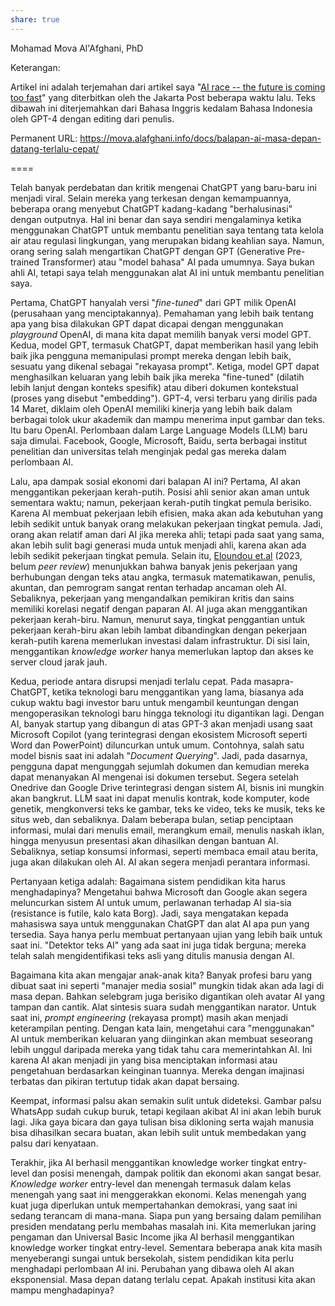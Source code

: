 ```yaml
---
share: true
---
```



Mohamad Mova Al'Afghani, PhD

Keterangan: 

Artikel ini adalah terjemahan dari artikel saya "[AI race -- the future is coming too fast](https://www.thejakartapost.com/opinion/2023/03/31/ai-race-the-future-is-coming-too-fast.html)" yang diterbitkan oleh the Jakarta Post beberapa waktu lalu. Teks dibawah ini diterjemahkan dari Bahasa Inggris kedalam Bahasa Indonesia oleh GPT-4 dengan editing dari penulis.

Permanent URL:
https://mova.alafghani.info/docs/balapan-ai-masa-depan-datang-terlalu-cepat/


====

Telah banyak perdebatan dan kritik mengenai ChatGPT yang baru-baru ini menjadi viral. Selain mereka yang terkesan dengan kemampuannya, beberapa orang menyebut ChatGPT kadang-kadang "berhalusinasi" dengan outputnya. Hal ini benar dan saya sendiri mengalaminya ketika menggunakan ChatGPT untuk membantu penelitian saya tentang tata kelola air atau regulasi lingkungan, yang merupakan bidang keahlian saya. Namun, orang sering salah mengartikan ChatGPT dengan GPT (Generative Pre-trained Transformer) atau "model bahasa" AI pada umumnya. Saya bukan ahli AI, tetapi saya telah menggunakan alat AI ini untuk membantu penelitian saya.

Pertama, ChatGPT hanyalah versi "*fine-tuned*" dari GPT milik OpenAI (perusahaan yang menciptakannya). Pemahaman yang lebih baik tentang apa yang bisa dilakukan GPT dapat dicapai dengan menggunakan *playground* OpenAI, di mana kita dapat memilih banyak versi model GPT. Kedua, model GPT, termasuk ChatGPT, dapat memberikan hasil yang lebih baik jika pengguna memanipulasi prompt mereka dengan lebih baik, sesuatu yang dikenal sebagai "rekayasa prompt". Ketiga, model GPT dapat menghasilkan keluaran yang lebih baik jika mereka "fine-tuned" (dilatih lebih lanjut dengan konteks spesifik) atau diberi dokumen kontekstual (proses yang disebut "embedding"). GPT-4, versi terbaru yang dirilis pada 14 Maret, diklaim oleh OpenAI memiliki kinerja yang lebih baik dalam berbagai tolok ukur akademik dan mampu menerima input gambar dan teks. Itu baru OpenAI. Perlombaan dalam Large Language Models (LLM) baru saja dimulai. Facebook, Google, Microsoft, Baidu, serta berbagai institut penelitian dan universitas telah menginjak pedal gas mereka dalam perlombaan AI.

Lalu, apa dampak sosial ekonomi dari balapan AI ini? Pertama, AI akan menggantikan pekerjaan kerah-putih. Posisi ahli senior akan aman untuk sementara waktu; namun, pekerjaan kerah-putih tingkat pemula berisiko. Karena AI membuat pekerjaan lebih efisien, maka akan ada kebutuhan yang lebih sedikit untuk banyak orang melakukan pekerjaan tingkat pemula. Jadi, orang akan relatif aman dari AI jika mereka ahli; tetapi pada saat yang sama, akan lebih sulit bagi generasi muda untuk menjadi ahli, karena akan ada lebih sedikit pekerjaan tingkat pemula. Selain itu, [Eloundou et.al](https://arxiv.org/abs/2303.10130) (2023, belum *peer review*) menunjukkan bahwa banyak jenis pekerjaan yang berhubungan dengan teks atau angka, termasuk matematikawan, penulis, akuntan, dan pemrogram sangat rentan terhadap ancaman oleh AI. Sebaliknya, pekerjaan yang mengandalkan pemikiran kritis dan sains memiliki korelasi negatif dengan paparan AI. AI juga akan menggantikan pekerjaan kerah-biru. Namun, menurut saya, tingkat penggantian untuk pekerjaan kerah-biru akan lebih lambat dibandingkan dengan pekerjaan kerah-putih karena memerlukan investasi dalam infrastruktur. Di sisi lain, menggantikan *knowledge worker* hanya memerlukan laptop dan akses ke server cloud jarak jauh.

Kedua, periode antara disrupsi menjadi terlalu cepat. Pada masapra-ChatGPT, ketika teknologi baru menggantikan yang lama, biasanya ada cukup waktu bagi investor baru untuk mengambil keuntungan dengan mengoperasikan teknologi baru hingga teknologi itu digantikan lagi. Dengan AI, banyak startup yang dibangun di atas GPT-3 akan menjadi usang saat Microsoft Copilot (yang terintegrasi dengan ekosistem Microsoft seperti Word dan PowerPoint) diluncurkan untuk umum. Contohnya, salah satu model bisnis saat ini adalah "*Document Querying*". Jadi, pada dasarnya, pengguna dapat mengunggah sejumlah dokumen dan kemudian mereka dapat menanyakan AI mengenai isi dokumen tersebut. Segera setelah Onedrive dan Google Drive terintegrasi dengan sistem AI, bisnis ini mungkin akan bangkrut. LLM saat ini dapat menulis kontrak, kode komputer, kode genetik, mengkonversi teks ke gambar, teks ke video, teks ke musik, teks ke situs web, dan sebaliknya. Dalam beberapa bulan, setiap penciptaan informasi, mulai dari menulis email, merangkum email, menulis naskah iklan, hingga menyusun presentasi akan dihasilkan dengan bantuan AI. Sebaliknya, setiap konsumsi informasi, seperti membaca email atau berita, juga akan dilakukan oleh AI. AI akan segera menjadi perantara informasi.

Pertanyaan ketiga adalah: Bagaimana sistem pendidikan kita harus menghadapinya? Mengetahui bahwa Microsoft dan Google akan segera meluncurkan sistem AI untuk umum, perlawanan terhadap AI sia-sia (resistance is futile, kalo kata Borg). Jadi, saya mengatakan kepada mahasiswa saya untuk menggunakan ChatGPT dan alat AI apa pun yang tersedia. Saya hanya perlu membuat pertanyaan ujian yang lebih baik untuk saat ini. "Detektor teks AI" yang ada saat ini juga tidak berguna; mereka telah salah mengidentifikasi teks asli yang ditulis manusia dengan AI.

Bagaimana kita akan mengajar anak-anak kita? Banyak profesi baru yang dibuat saat ini seperti "manajer media sosial" mungkin tidak akan ada lagi di masa depan. Bahkan selebgram juga berisiko digantikan oleh avatar AI yang tampan dan cantik. Alat sintesis suara sudah menggantikan narator. Untuk saat ini, *prompt engineering* (rekayasa prompt) masih akan menjadi keterampilan penting. Dengan kata lain, mengetahui cara "menggunakan" AI untuk memberikan keluaran yang diinginkan akan membuat seseorang lebih unggul daripada mereka yang tidak tahu cara memerintahkan AI. Ini karena AI akan menjadi jin yang bisa menciptakan informasi atau pengetahuan berdasarkan keinginan tuannya. Mereka dengan imajinasi terbatas dan pikiran tertutup tidak akan dapat bersaing.

Keempat, informasi palsu akan semakin sulit untuk dideteksi. Gambar palsu WhatsApp sudah cukup buruk, tetapi kegilaan akibat AI ini akan lebih buruk lagi. Jika gaya bicara dan gaya tulisan bisa dikloning serta wajah manusia bisa dihasilkan secara buatan, akan lebih sulit untuk membedakan yang palsu dari kenyataan.

Terakhir, jika AI berhasil menggantikan knowledge worker tingkat entry-level dan posisi menengah, dampak politik dan ekonomi akan sangat besar. *Knowledge worker* entry-level dan menengah termasuk dalam kelas menengah yang saat ini menggerakkan ekonomi. Kelas menengah yang kuat juga diperlukan untuk mempertahankan demokrasi, yang saat ini sedang terancam di mana-mana. Siapa pun yang bersaing dalam pemilihan presiden mendatang perlu membahas masalah ini. Kita memerlukan jaring pengaman dan Universal Basic Income jika AI berhasil menggantikan knowledge worker tingkat entry-level. Sementara beberapa anak kita masih menyeberangi sungai untuk bersekolah, sistem pendidikan kita perlu menghadapi perlombaan AI ini. Perubahan yang dibawa oleh AI akan eksponensial. Masa depan datang terlalu cepat. Apakah institusi kita akan mampu menghadapinya?